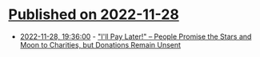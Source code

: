 # [Published on 2022-11-28](index.md)

* [2022-11-28, 19:36:00](https://soylentnews.org/article.pl?sid=22/11/27/1146248&from=rss) - [\"I'll Pay Later!\" – People Promise the Stars and Moon to Charities, but Donations Remain Unsent](https://soylentnews.org/article.pl?sid=22/11/27/1146248&from=rss)
